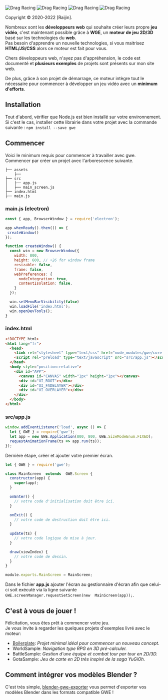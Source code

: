 ![Drag Racing](https://img.shields.io/badge/lang-javascript-f39f37) ![Drag Racing](https://img.shields.io/badge/npm-v0.0.4-blue) ![Drag Racing](https://img.shields.io/badge/release-v0.0.4-blue) ![Drag Racing](https://img.shields.io/badge/dependencies-electron-brightgreen) 

Copyright © 2020-2022 [Raijin].

Nombreux sont les **développeurs web** qui souhaite créer leurs propre **jeu vidéo**, c'est maintenant possible grâce à **WGE**, un **moteur de jeu 2D/3D** basé sur les technologies du **web**.  
Pas besoin d'apprendre un nouvelle technologies, si vous maitrisez **HTML/JS/CSS** alors ce moteur est fait pour vous.

Chers développeurs web, n'ayez pas d'appréhension, le code est documenté et **plusieurs exemples** de projets sont présents sur mon site web.

De plus, grâce à son projet de démarrage, ce moteur intègre tout le nécessaire pour commencer à développer un jeu vidéo avec un **minimum d'efforts**.

## Installation
Tout d'abord, vérifier que Node.js est bien installé sur votre environnement.  
Si c'est le cas, installer cette librairie dans votre projet avec la commande suivante : ```npm install --save gwe```

## Commencer
Voici le minimum requis pour commencer à travailler avec gwe.  
Commencer par créer un projet avec l'arborescence suivante.
```
├── assets
    ├──
├── src
│   ├── app.js
│   ├── main_screen.js
├── index.html
├── main.js
```

### main.js (electron)
```js
const { app, BrowserWindow } = require('electron');

app.whenReady().then(() => {
 createWindow()
});

function createWindow() {
  const win = new BrowserWindow({
    width: 800,
    height: 600, // +26 for window frame
    resizable: false,
    frame: false,
    webPreferences: {
      nodeIntegration: true,
      contextIsolation: false,
    }
  });

  win.setMenuBarVisibility(false)
  win.loadFile('index.html');
  win.openDevTools();
}
```

### index.html
```html
<!DOCTYPE html>
<html lang="fr">
  <head>
    <link rel="stylesheet" type="text/css" href="node_modules/gwe/core.css" />
    <script rel="preload" type="text/javascript" src="src/app.js"></script>
  </head>
  <body style="position:relative">
    <div id="APP">
      <canvas id="CANVAS" width="1px" height="1px"></canvas>
      <div id="UI_ROOT"></div>
      <div id="UI_FADELAYER"></div>
      <div id="UI_OVERLAYER"></div>
    </div>
  </body>
</html>
```

### src/app.js
```js
window.addEventListener('load', async () => {
  let { GWE } = require('gwe');
  let app = new GWE.Application(800, 800, GWE.SizeModeEnum.FIXED);
  requestAnimationFrame(ts => app.run(ts));
});
```

Dernière étape, créer et ajouter votre premier écran.
```js
let { GWE } = require('gwe');

class MainScreen  extends  GWE.Screen {
  constructor(app) {
    super(app);
  }

  onEnter() {
    // votre code d'initialisation doit être ici.
  }

  onExit() {
    // votre code de destruction doit être ici.
  }
	
  update(ts) {
    // votre code logique de mise à jour.
  }

  draw(viewIndex) {
    // votre code de dessin.
  }
}

module.exports.MainScreen = MainScreen;
```

Dans le fichier **app.js** ajouter l'écran au gestionnaire d'écran afin que celui-ci soit exécuté via la ligne suivante ```GWE.screenManager.requestSetScreen(new  MainScreen(app));```.  

## C'est à vous de jouer !
Félicitation, vous êtes prêt à commencer votre jeu.  
Je vous invite à regarder les quelques projets d'exemples livré avec le moteur:
 - [Boilerplate](https://github.com/ra1jin/gwe-boilerplate): *Projet minimal idéal pour commencer un nouveau concept.*
 - WorldSample: *Navigation type RPG en 3D pré-calculer.*
 - BattleSample: *Gestion d'une équipe et combat tour par tour en 2D/3D.*
 - GotaSample: *Jeu de carte en 2D très inspiré de la saga YuGiOh.*

## Comment intégrer vos modèles Blender ?
C'est très simple, [blender-gwe-exporter](https://github.com/ra1jin/blender-gwe-exporter) vous permet d'exporter vos modèles Blender dans les formats compatible GWE !